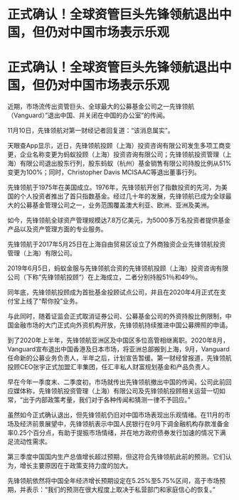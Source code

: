 # 正式确认！全球资管巨头先锋领航退出中国，但仍对中国市场表示乐观

# 正式确认！全球资管巨头先锋领航退出中国，但仍对中国市场表示乐观

近期，市场流传出资管巨头、全球最大的公募基金公司之一先锋领航（Vanguard）”退出中国、并关闭在中国的办公室”的传闻。

11月10日，先锋领航对第一财经记者回复道：“该消息属实”。

天眼查App显示，近日，先锋领航投顾（上海）投资咨询有限公司发生多项工商变更，企业名称变更为蚂蚁投顾（上海）投资咨询有限公司；先锋领航投资管理（上海）有限公司退出股东行列，股东蚂蚁（杭州）基金销售有限公司持股比例从51%变更为100%；同时，Christopher
Davis MCISAAC等退出董事行列。

先锋领航于1975年在美国成立。1976年，先锋领航开创了指数投资的先河，为美国的个人投资者推出了首只指数基金。经过几十年的发展，先锋领航已成为全球最大的公募基金管理公司之一，业务范围覆盖澳大利亚、欧洲、亚洲及美洲。

如今，先锋领航全球资产管理规模达7.8万亿美元，为5000多万名投资者提供基金产品以及资产管理方面的专业服务。

先锋领航于2017年5月25日在上海自由贸易区设立了外商独资企业先锋领航投资管理（上海）有限公司。

2019年6月5日，蚂蚁金服与先锋领航合资的先锋领航投顾（上海）投资咨询有限公司（下称”先锋领航投顾“）在上海成立，二者分别持股51％和49％。

同年底，先锋领航投顾成为首批基金投顾试点公司，并且在2020年4月正式在支付宝上线了“帮你投”业务。

与此同时，随着证监会正式取消证券公司、公募基金公司的外资持股比例限制，中国金融市场的大门正式向外资机构开放，先锋领航持续推进中国公募牌照的申请。

到了2020年上半年，先锋领航亚洲区及中国区多位高管相继离职。2020年8月，Vanguard宣布退出中国香港及日本市场，将亚洲总部搬到上海，9月，Vanguard任命新的公募业务负责人，半年之后，计划宣告暂缓。第一财经曾报道，先锋领航投顾CEO张宇正式加盟汇丰集团，任汇丰私人财富规划基金和产品负责人。

早在今年一季度末、二季度初，市场就传出先锋领航撤出中国的传闻，公司此前回应媒体称，先锋领航投资管理（上海）有限公司及先锋领航投顾相关运营一切如常，“出于内部政策考量，我们对于各种传闻和猜测一律不予回应。”

虽然如今正式确认退出，但先锋领航仍旧对中国市场表现出乐观情绪。在11月的市场及经济前景展望中，先锋领航表示中国人民银行在9月下调金融机构存款准备金率0.25个百分点，有助于提振市场情绪，并在地方政府债券发行加速的情况下满足流动性需求。

第三季度中国国内生产总值增长超过预期，但这符合先锋领航此前的预测。它们认为，增长主要原因在于政策支持力度的加大。

先锋领航依然将中国全年经济增长预期设定在5.25%至5.75%区间，高于市场预期，并表示：“我们的预测在很大程度上取决于私营部门和家庭信心的恢复。”

